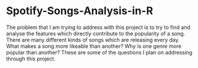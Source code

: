 # Spotify-Songs-Analysis-in-R
The problem that I am trying to address with this project is to try to find and analyse the features which directly contribute to the popularity of a song. There are many different kinds of songs which are releasing every day. What makes a song more likeable than another? Why is one genre more popular than another? These are some of the questions I plan on addressing through this project.
